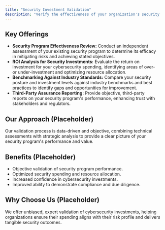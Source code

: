```yaml
---
title: "Security Investment Validation"
description: "Verify the effectiveness of your organization's security investments with independent validation of security program performance and spending efficiency."
---
```


## Key Offerings

*   **Security Program Effectiveness Review:** Conduct an independent assessment of your existing security program to determine its efficacy in mitigating risks and achieving stated objectives.
*   **ROI Analysis for Security Investments:** Evaluate the return on investment for your cybersecurity spending, identifying areas of over- or under-investment and optimizing resource allocation.
*   **Benchmarking Against Industry Standards:** Compare your security posture and investment levels against industry benchmarks and best practices to identify gaps and opportunities for improvement.
*   **Third-Party Assurance Reporting:** Provide objective, third-party reports on your security program's performance, enhancing trust with stakeholders and regulators.

## Our Approach (Placeholder)
Our validation process is data-driven and objective, combining technical assessments with strategic analysis to provide a clear picture of your security program's performance and value.

## Benefits (Placeholder)
*   Objective validation of security program performance.
*   Optimized security spending and resource allocation.
*   Increased confidence in cybersecurity investments.
*   Improved ability to demonstrate compliance and due diligence.

## Why Choose Us (Placeholder)
We offer unbiased, expert validation of cybersecurity investments, helping organizations ensure their spending aligns with their risk profile and delivers tangible security outcomes.
